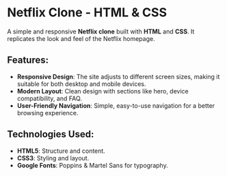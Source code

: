 # Netflix Clone - HTML & CSS

A simple and responsive **Netflix clone** built with **HTML** and **CSS**. It replicates the look and feel of the Netflix homepage. 

## Features:
- **Responsive Design**: The site adjusts to different screen sizes, making it suitable for both desktop and mobile devices.
- **Modern Layout**: Clean design with sections like hero, device compatibility, and FAQ.
- **User-Friendly Navigation**: Simple, easy-to-use navigation for a better browsing experience.

## Technologies Used:
- **HTML5**: Structure and content.
- **CSS3**: Styling and layout.
- **Google Fonts**: Poppins & Martel Sans for typography.